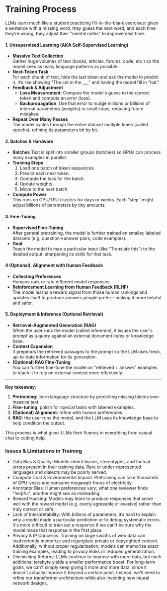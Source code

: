 # Training Process

LLMs learn much like a student practicing fill-in-the-blank exercises: given a sentence with a missing word, they guess the next word, and each time they’re wrong, they adjust their "mental notes" to improve next time.

#### 1. Unsupervised Learning (AKA Self-Supervised Learning)
- **Massive Text Collection**  
  Gather huge volumes of text (books, articles, forums, code, etc.) so the model sees as many language patterns as possible.  
- **Next-Token Task**  
  For each chunk of text, hide the last token and ask the model to predict it. It’s like showing "The cat in the ___" and having the model fill in "hat."  
- **Feedback & Adjustment**  
  - **Loss Measurement**: Compare the model's guess to the correct token and compute an error (loss).  
  - **Backpropagation**: Use that error to nudge millions or billions of internal parameters (weights) in small steps, reducing future mistakes.  
- **Repeat Over Many Passes**  
  The model cycles through the entire dataset multiple times (called epochs), refining its parameters bit by bit.

#### 2. Batches & Hardware
- **Batches**
  Text is split into smaller groups (batches) so GPUs can process many examples in parallel.  
- **Training Steps**  
  1. Load one batch of token sequences.  
  2. Predict each next token.  
  3. Compute the loss for the batch.  
  4. Update weights.  
  5. Move to the next batch.  
- **Compute Power**  
  This runs on GPU/TPU clusters for days or weeks. Each “step” might adjust billions of parameters by tiny amounts.

#### 3. Fine-Tuning
- **Supervised Fine-Tuning**  
  After general pretraining, the model is further trained on smaller, labeled datasets (e.g. question→answer pairs, code examples).  
- **Goal**  
  Teach the model to map a particular input (like “Translate this”) to the desired output, sharpening its skills for that task.

#### 4 (Optional). Alignment with Human Feedback
- **Collecting Preferences**  
  Humans rank or rate different model responses.  
- **Reinforcement Learning from Human Feedback (RLHF)**  
  The model learns a reward signal from those human rankings and updates itself to produce answers people prefer—making it more helpful and safer.

#### 5. Deployment & Inference (Optional Retrieval)

- **Retrieval-Augmented Generation (RAG)**  
  When the user runs the model (called inference), it issues the user's prompt as a query against an external document index or knowledge base.  
- **Context Expansion**  
  It prepends the retrieved passages to the prompt so the LLM uses fresh, up-to-date information for its generation.  
- **(Optional) RAG Fine-Tuning**  
  You can further fine-tune the model on "retrieved + answer" examples to teach it to rely on external context more effectively.

---

**Key takeaway:**  
1. **Pretraining**: learn language structure by predicting missing tokens over massive text.  
2. **Fine-tuning**: polish for special tasks with labeled examples.  
3. **(Optional) Alignment**: refine with human preferences. 
4. **RAG**: the user runs the model, and the LLM uses its knowledge base to help condition the output.

This process is what gives LLMs their fluency in everything from casual chat to coding help.

### Issues & Limitations in Training

- Data Bias & Quality: Models inherit biases, stereotypes, and factual errors present in their training data. Rare or under-represented languages and dialects may be poorly served.
- Compute Cost & Environmental Impact: Pretraining can take thousands of GPU-years and consume megawatt-hours of electricity.
- Annotator Bias: Human preferences vary; what one reviewer finds "helpful", another might see as misleading.
- Reward Hacking: Models may learn to produce responses that score well with the reward model (e.g. overly agreeable or evasive) rather than truly correct or safe.
- Lack of Interpretability: With billions of parameters, it’s hard to explain why a model made a particular prediction or to debug systematic errors. It's more difficult to train out a responce if we can't be sure why the model made that response in the first place.
- Privacy & IP Concerns: Training on large swaths of web data can inadvertently memorize and regurgitate private or copyrighted content. Additionally, without proper regularization, models can memorize exact training examples, leading to privacy leaks or reduced generalization.
- Diminishing Returns: LLMs continue to improve with more data, but each additional terabyte yields a smaller performance boost. For long-term goals, we can't simply keep giving it more and more data, since it doesn't actually improve it beyond a certain point. Instead, we'll need to refine our transformer architecture while also inventing new neural network designs.
